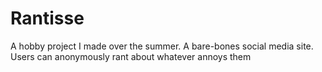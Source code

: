 # Rantisse

A hobby project I made over the summer. A bare-bones social media site. Users can anonymously rant about whatever annoys them
